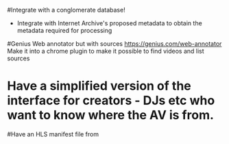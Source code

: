#Integrate with a conglomerate database!
* Integrate with Internet Archive's proposed metadata to obtain the metadata required for processing

#Genius Web annotator but with sources
https://genius.com/web-annotator
Make it into a chrome plugin to make it possible to find videos and list sources

# Have a simplified version of the interface for creators - DJs etc who want to know where the AV is from.

#Have an HLS manifest file from